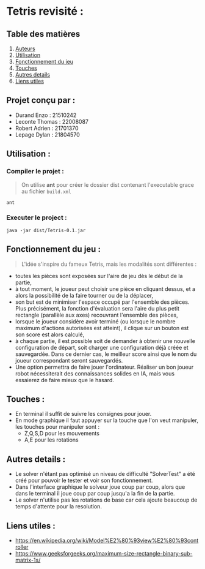 # Tetris revisité :

## Table des matières

1. [Auteurs](#projet-conçu-par-)
2. [Utilisation](#utilisation-)
3. [Fonctionnement du jeu](#fonctionnement-du-jeu-)
4. [Touches](#touches-)
5. [Autres details](#autres-details-)
6. [Liens utiles](#liens-utiles-)

## Projet conçu par : 

- Durand Enzo : 21510242
- Leconte Thomas : 22008087
- Robert Adrien : 21701370
- Lepage Dylan : 21804570

## Utilisation :

### Compiler le projet :
  
>On utilise **ant** pour créer le dossier dist contenant l'executable grace au fichier `build.xml`
   
`ant`

### Executer le project :
    
`java -jar dist/Tetris-0.1.jar`

## Fonctionnement du jeu :

>L'idée s'inspire du fameux Tetris, mais les modalités sont différentes :
  - toutes les pièces sont exposées sur l'aire de jeu dès le début de la partie,
  - à tout moment, le joueur peut choisir une pièce en cliquant dessus, et a alors la
  possibilité de la faire tourner ou de la déplacer,
  - son but est de minimiser l'espace occupé par l'ensemble des pièces. Plus précisément, la fonction d'évaluation sera l'aire du plus petit rectangle (parallèle aux
  axes) recouvrant l'ensemble des pièces,
  - lorsque le joueur considère avoir terminé (ou lorsque le nombre maximum d'actions autorisées est atteint), il clique sur un bouton est son score est alors calculé,
  - à chaque partie, il est possible soit de demander à obtenir une nouvelle configuration de départ, soit charger une configuration déjà créée et sauvegardée. Dans ce
  dernier cas, le meilleur score ainsi que le nom du joueur correspondant seront
  sauvegardés.
  - Une option permettra de faire jouer l'ordinateur. Réaliser un bon joueur robot nécessiterait des connaissances solides en IA, mais vous essaierez de faire mieux
  que le hasard.
  
## Touches :

- En terminal il suffit de suivre les consignes pour jouer.
- En mode graphique il faut appuyer sur la touche que l'on veut manipuler, les touches pour manipuler sont :
  - Z,Q,S,D pour les mouvements
  - A,E pour les rotations

## Autres details :

- Le solver n'étant pas optimisé un niveau de difficulté "SolverTest" a été créé pour pouvoir le tester et voir son fonctionnement.
- Dans l'interface graphique le solveur joue coup par coup, alors que dans le terminal il joue coup par coup jusqu'a la fin de la partie.
- Le solver n'utilise pas les rotations de base car cela ajoute beaucoup de temps d'attente pour la resolution.

## Liens utiles :

- https://en.wikipedia.org/wiki/Model%E2%80%93view%E2%80%93controller
- https://www.geeksforgeeks.org/maximum-size-rectangle-binary-sub-matrix-1s/
